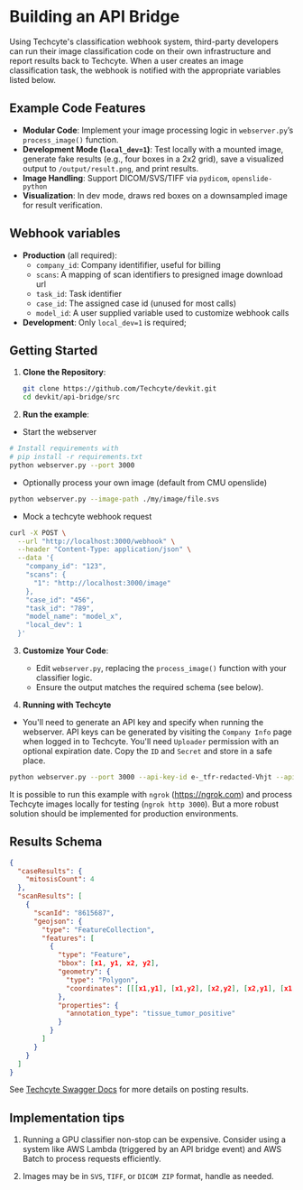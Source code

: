 # Building an API Bridge

Using Techcyte's classification webhook system, third-party developers can run their image classification code on their own infrastructure and report results back to Techcyte. When a user creates an image classification task, the webhook is notified with the appropriate variables listed below.

## Example Code Features
- **Modular Code**: Implement your image processing logic in `webserver.py`’s `process_image()` function.
- **Development Mode (`local_dev=1`)**: Test locally with a mounted image, generate fake results (e.g., four boxes in a 2x2 grid), save a visualized output to `/output/result.png`, and print results.
- **Image Handling**: Support DICOM/SVS/TIFF via `pydicom`, `openslide-python`
- **Visualization**: In dev mode, draws red boxes on a downsampled image for result verification.

## Webhook variables

- **Production** (all required):
  - `company_id`: Company identififier, useful for billing
  - `scans`: A mapping of scan identifiers to presigned image download url
  - `task_id`: Task identifier
  - `case_id`: The assigned case id (unused for most calls)
  - `model_id`: A user supplied variable used to customize webhook calls
- **Development**: Only `local_dev=1` is required;


## Getting Started

1. **Clone the Repository**:
   ```bash
   git clone https://github.com/Techcyte/devkit.git
   cd devkit/api-bridge/src
   ```

2. **Run the example**:

- Start the webserver
```bash
# Install requirements with
# pip install -r requirements.txt
python webserver.py --port 3000
```
- Optionally process your own image (default from CMU openslide)
```bash
python webserver.py --image-path ./my/image/file.svs
```
   
- Mock a techcyte webhook request
```bash
curl -X POST \
  --url "http://localhost:3000/webhook" \
  --header "Content-Type: application/json" \
  --data '{
    "company_id": "123",
    "scans": {
      "1": "http://localhost:3000/image"
    },
    "case_id": "456",
    "task_id": "789",
    "model_name": "model_x",
    "local_dev": 1
  }'
```

3. **Customize Your Code**:
   - Edit `webserver.py`, replacing the `process_image()` function with your classifier logic.
   - Ensure the output matches the required schema (see below).

4. **Running with Techcyte**

- You'll need to generate an API key and specify when running the webserver. API keys can be generated by visiting the `Company Info` page when logged in to Techcyte. You'll need `Uploader` permission with an optional expiration date. Copy the `ID` and `Secret` and store in a safe place.

```bash
python webserver.py --port 3000 --api-key-id e-_tfr-redacted-Vhjt --api-key-secret FNI-redacted-LvH
```

It is possible to run this example with `ngrok` (https://ngrok.com) and process Techcyte images locally for testing (`ngrok http 3000`). But a more robust solution should be implemented for production environments. 

## Results Schema
```json
{
  "caseResults": {
    "mitosisCount": 4
  },
  "scanResults": [
    {
      "scanId": "8615687",
      "geojson": {
        "type": "FeatureCollection",
        "features": [
          {
            "type": "Feature",
            "bbox": [x1, y1, x2, y2],
            "geometry": {
              "type": "Polygon",
              "coordinates": [[[x1,y1], [x1,y2], [x2,y2], [x2,y1], [x1,y1]]]
            },
            "properties": {
              "annotation_type": "tissue_tumor_positive"
            }
          }
        ]
      }
    }
  ]
}
```

See [Techcyte Swagger Docs](https://api.app.techcyte.com/docs/#/External%20Results/ExternalResults) for more details on posting results.

## Implementation tips

1. Running a GPU classifier non-stop can be expensive. Consider using a system like AWS Lambda (triggered by an API bridge event) and AWS Batch to process requests efficiently.

2. Images may be in `SVS`, `TIFF`, or `DICOM ZIP` format, handle as needed.
